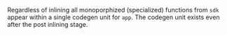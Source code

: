 Regardless of inlining all monoporphized (specialized) functions from `sdk` appear within a single codegen unit for `app`. The codegen unit exists even after the post inlining stage.
